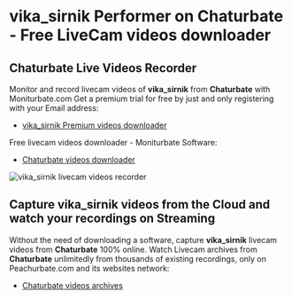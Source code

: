 # vika_sirnik Performer on Chaturbate - Free LiveCam videos downloader

## Chaturbate Live Videos Recorder

Monitor and record livecam videos of **vika_sirnik** from **Chaturbate** with Moniturbate.com
Get a premium trial for free by just and only registering with your Email address:
* [vika_sirnik Premium videos downloader](https://moniturbate.com/request-demo-licence-key.html)

Free livecam videos downloader - Moniturbate Software:
* [Chaturbate videos downloader](https://moniturbate.com/moniturbate-download-software.html)

![vika_sirnik livecam videos recorder](https://peachurnet.com/templates/moniturbate-software.png)


## Capture vika_sirnik videos from the Cloud and watch your recordings on Streaming

Without the need of downloading a software, capture **vika_sirnik** livecam videos from **Chaturbate** 100% online.
Watch Livecam archives from **Chaturbate** unlimitedly from thousands of existing recordings, only on Peachurbate.com and its websites network:
* [Chaturbate videos archives](https://peachurnet.com/)